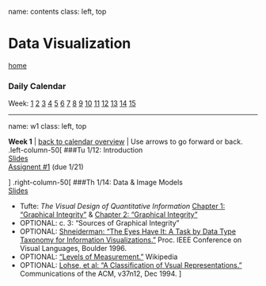 name: contents
class: left, top

# Data Visualization  
[home](http://datavis-sp16.github.io/)
### Daily Calendar  
Week: [1](#w1) [2](#w2) [3](#w3) [4](#w4) [5](#w5) [6](#w6) [7](#w7) [8](#w8) [9](#w9) [10](#w10) [11](#w11) [12](#w12) [13](#w13) [14](#w14) [15](#w15)

---
name: w1
class: left, top

**Week 1**  | [back to calendar overview](#contents) | Use arrows to go forward or back.
.left-column-50[###Tu 1/12: Introduction  [Slides](../lectures/intro)  
[Assignent #1](../A1.md) (due 1/21)
]
.right-column-50[###Th 1/14: Data & Image Models  
[Slides](../lectures/datamodels)

- Tufte: *The Visual Design of Quantitative Information* [Chapter 1: “Graphical Integrity”](https://uga.view.usg.edu/d2l/le/content/1011508/viewContent/16327865/View) & [Chapter 2: “Graphical Integrity”](https://uga.view.usg.edu/d2l/le/content/1011508/viewContent/16340127/View)  
- OPTIONAL: c. 3: “Sources of Graphical Integrity”  
- OPTIONAL: [Shneiderman: “The Eyes Have It: A Task by Data Type Taxonomy for Information Visualizations.”](https://uga.view.usg.edu/d2l/le/content/1011508/viewContent/16340893/View) Proc. IEEE Conference on Visual Languages, Boulder 1996.  
- OPTIONAL: [“Levels of Measurement.”](http://en.wikipedia.org/wiki/Level_of_measurement) Wikipedia  
- OPTIONAL: [Lohse, et al: “A Classification of Vsual Representations.”](https://uga.view.usg.edu/d2l/le/content/1011508/viewContent/16342261/View) Communications of the ACM, v37n12, Dec 1994.
]

